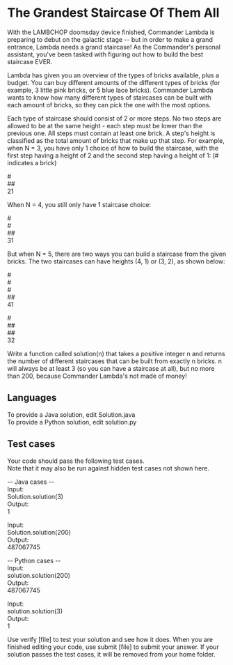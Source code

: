 # The Grandest Staircase Of Them All
With the LAMBCHOP doomsday device finished, Commander Lambda is preparing to debut on the galactic stage -- but in order to make a grand entrance, Lambda needs a grand staircase! As the Commander's personal assistant, you've been tasked with figuring out how to build the best staircase EVER. 

Lambda has given you an overview of the types of bricks available, plus a budget. You can buy different amounts of the different types of bricks (for example, 3 little pink bricks, or 5 blue lace bricks). Commander Lambda wants to know how many different types of staircases can be built with each amount of bricks, so they can pick the one with the most options. 

Each type of staircase should consist of 2 or more steps.  No two steps are allowed to be at the same height - each step must be lower than the previous one. All steps must contain at least one brick. A step's height is classified as the total amount of bricks that make up that step.
For example, when N = 3, you have only 1 choice of how to build the staircase, with the first step having a height of 2 and the second step having a height of 1: (# indicates a brick)

\#  
\#\#  
21  

When N = 4, you still only have 1 staircase choice:

\#  
\#  
\#\#  
31  
 
But when N = 5, there are two ways you can build a staircase from the given bricks. The two staircases can have heights (4, 1) or (3, 2), as shown below:

\#  
\#  
\#  
\#\#  
41  

\#  
\#\#  
\#\#  
32  

Write a function called solution(n) that takes a positive integer n and returns the number of different staircases that can be built from exactly n bricks. n will always be at least 3 (so you can have a staircase at all), but no more than 200, because Commander Lambda's not made of money!

## Languages
To provide a Java solution, edit Solution.java  
To provide a Python solution, edit solution.py  

## Test cases
Your code should pass the following test cases.  
Note that it may also be run against hidden test cases not shown here.  

-- Java cases --  
Input:  
Solution.solution(3)  
Output:  
    1  

Input:  
Solution.solution(200)  
Output:  
    487067745  

-- Python cases --  
Input:  
solution.solution(200)  
Output:  
    487067745  

Input:  
solution.solution(3)  
Output:  
    1  

Use verify [file] to test your solution and see how it does. When you are finished editing your code, use submit [file] to submit your answer. If your solution passes the test cases, it will be removed from your home folder.